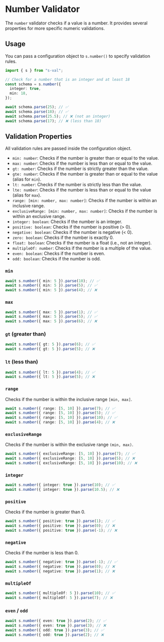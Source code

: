 # Number Validator

The `number` validator checks if a value is a number. It provides several properties for more specific numeric validations.

## Usage

You can pass a configuration object to `s.number()` to specify validation rules.

```typescript
import { s } from "s-val";

// Check for a number that is an integer and at least 18
const schema = s.number({
  integer: true,
  min: 18,
});

await schema.parse(25); // ✅
await schema.parse(18); // ✅
await schema.parse(25.5); // ❌ (not an integer)
await schema.parse(17); // ❌ (less than 18)
```

## Validation Properties

All validation rules are passed inside the configuration object.

- `min: number`: Checks if the number is greater than or equal to the value.
- `max: number`: Checks if the number is less than or equal to the value.
- `gt: number`: Checks if the number is strictly greater than the value.
- `gte: number`: Checks if the number is greater than or equal to the value (alias for `min`).
- `lt: number`: Checks if the number is strictly less than the value.
- `lte: number`: Checks if the number is less than or equal to the value (alias for `max`).
- `range: [min: number, max: number]`: Checks if the number is within an inclusive range.
- `exclusiveRange: [min: number, max: number]`: Checks if the number is within an exclusive range.
- `integer: boolean`: Checks if the number is an integer.
- `positive: boolean`: Checks if the number is positive (> 0).
- `negative: boolean`: Checks if the number is negative (< 0).
- `zero: boolean`: Checks if the number is exactly 0.
- `float: boolean`: Checks if the number is a float (i.e., not an integer).
- `multipleOf: number`: Checks if the number is a multiple of the value.
- `even: boolean`: Checks if the number is even.
- `odd: boolean`: Checks if the number is odd.

### `min`

```typescript
await s.number({ min: 5 }).parse(10); // ✅
await s.number({ min: 5 }).parse(5); // ✅
await s.number({ min: 5 }).parse(4); // ❌
```

### `max`

```typescript
await s.number({ max: 5 }).parse(1); // ✅
await s.number({ max: 5 }).parse(5); // ✅
await s.number({ max: 5 }).parse(6); // ❌
```

### `gt` (greater than)

```typescript
await s.number({ gt: 5 }).parse(6); // ✅
await s.number({ gt: 5 }).parse(5); // ❌
```

### `lt` (less than)

```typescript
await s.number({ lt: 5 }).parse(4); // ✅
await s.number({ lt: 5 }).parse(5); // ❌
```

### `range`

Checks if the number is within the inclusive range `[min, max]`.

```typescript
await s.number({ range: [5, 10] }).parse(7); // ✅
await s.number({ range: [5, 10] }).parse(5); // ✅
await s.number({ range: [5, 10] }).parse(10); // ✅
await s.number({ range: [5, 10] }).parse(4); // ❌
```

### `exclusiveRange`

Checks if the number is within the exclusive range `(min, max)`.

```typescript
await s.number({ exclusiveRange: [5, 10] }).parse(7); // ✅
await s.number({ exclusiveRange: [5, 10] }).parse(5); // ❌
await s.number({ exclusiveRange: [5, 10] }).parse(10); // ❌
```

### `integer`

```typescript
await s.number({ integer: true }).parse(10); // ✅
await s.number({ integer: true }).parse(10.5); // ❌
```

### `positive`

Checks if the number is greater than 0.

```typescript
await s.number({ positive: true }).parse(1); // ✅
await s.number({ positive: true }).parse(0); // ❌
await s.number({ positive: true }).parse(-1); // ❌
```

### `negative`

Checks if the number is less than 0.

```typescript
await s.number({ negative: true }).parse(-1); // ✅
await s.number({ negative: true }).parse(0); // ❌
await s.number({ negative: true }).parse(1); // ❌
```

### `multipleOf`

```typescript
await s.number({ multipleOf: 5 }).parse(10); // ✅
await s.number({ multipleOf: 5 }).parse(7); // ❌
```

### `even` / `odd`

```typescript
await s.number({ even: true }).parse(2); // ✅
await s.number({ even: true }).parse(3); // ❌
await s.number({ odd: true }).parse(3); // ✅
await s.number({ odd: true }).parse(2); // ❌
```
